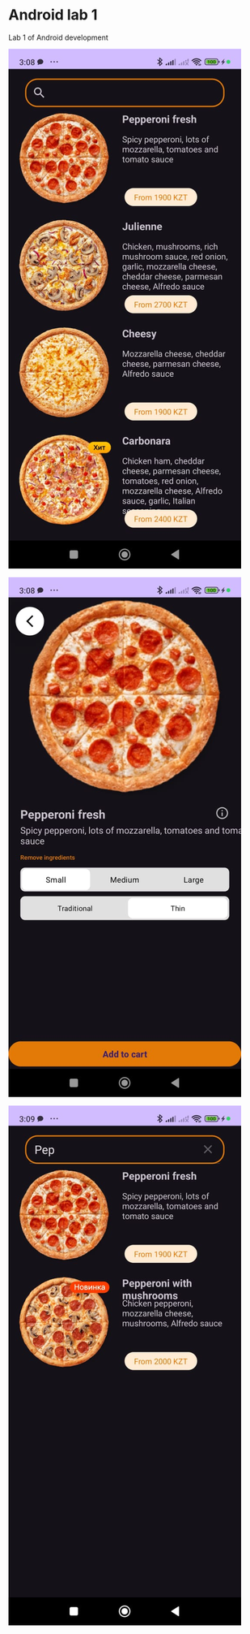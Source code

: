 # Android lab 1
 Lab 1 of Android development
 
![Image alt](https://github.com/Altreff/Android-lab-1/blob/main/.idea/first.jpeg)

![Image alt](https://github.com/Altreff/Android-lab-1/blob/main/.idea/second.jpeg)

![Image alt](https://github.com/Altreff/Android-lab-1/blob/main/.idea/third.jpeg)
